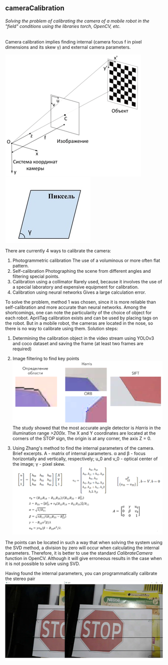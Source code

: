 ## cameraCalibration
###### Solving the problem of calibrating the camera of a mobile robot in the "field" conditions using the libraries torch, OpenCV, etc.
Camera calibration implies finding internal (camera focus f in pixel dimensions and its skew γ) and external camera parameters.

![focus](img/image1.png) ![Skew](img/image2.jpg)

There are currently 4 ways to calibrate the camera:
1. Photogrammetric calibration
    The use of a voluminous or more often flat pattern.
2. Self-calibration
     Photographing the scene from different angles and filtering special points.
3. Calibration using a collimator
    Rarely used, because it involves the use of a special laboratory and expensive equipment for calibration.
4. Calibration using neural networks
    Gives a large calculation error.


To solve the problem, method 1 was chosen, since it is more reliable than self-calibration and more accurate than neural networks. Among the shortcomings, one can note the particularity of the choice of object for each robot.
AprilTag calibration exists and can be used by placing tags on the robot. But in a mobile robot, the cameras are located in the nose, so there is no way to calibrate using them.
Solution steps:

1. Determining the calibration object in the video stream using YOLOv3 and coco dataset and saving the frame (at least two frames are required)
2. Image filtering to find key points
    ![special points](img/image4.png)
    The study showed that the most accurate angle detector is *Harris* in the illumination range *>200lx*. The X and Y coordinates are located at the corners of the STOP sign, the origin is at any corner, the axis Z = 0.

3. Using Zhang's method to find the internal parameters of the camera.
    Brief excerpts. A - matrix of internal parameters. α and β - focus horizontally and vertically, respectively; u_0 and v_0 - optical center of the image; γ - pixel skew.
    ![zhang](img/image3.png)

The points can be located in such a way that when solving the system using the SVD method, a division by zero will occur when calculating the internal parameters. Therefore, it is better to use the standard *CalibrateCamera* function in OpenCV. Although it will give erroneous results in the case when it is not possible to solve using SVD.

Having found the internal parameters, you can programmatically calibrate the stereo pair
![](img/image5.png)

